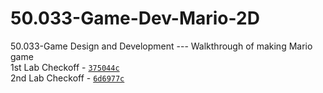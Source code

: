 # 50.033-Game-Dev-Mario-2D
50.033-Game Design and Development --- Walkthrough of making Mario game\
1st Lab Checkoff - [`375044c`](https://github.com/javiertzr01/50.033-Game-Dev-Mario-2D/tree/375044cf1af23f99a348e6124722ab785eb9d4fa)\
2nd Lab Checkoff - [`6d6977c`](https://github.com/javiertzr01/50.033-Game-Dev-Mario-2D/tree/6d6977ce03ef81b5a4248d99d16bb52dbb1bb14e)

